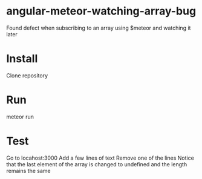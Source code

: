 # angular-meteor-watching-array-bug
Found defect when subscribing to an array using $meteor and watching it later

<h1>Install</h1>  
Clone repository  
<h1>Run</h1>     
meteor run  

<h1>Test</h1>
Go to locahost:3000  
Add a few lines of text  
Remove one of the lines  
Notice that the last element of the array is changed to undefined and the length remains the same
